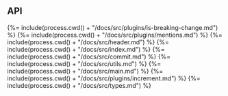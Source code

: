## API

<!-- docks-start -->

{%= include(process.cwd() + "/docs/src/plugins/is-breaking-change.md") %}
{%= include(process.cwd() + "/docs/src/plugins/mentions.md") %}
{%= include(process.cwd() + "/docs/src/header.md") %}
{%= include(process.cwd() + "/docs/src/index.md") %}
{%= include(process.cwd() + "/docs/src/commit.md") %}
{%= include(process.cwd() + "/docs/src/utils.md") %}
{%= include(process.cwd() + "/docs/src/main.md") %}
{%= include(process.cwd() + "/docs/src/plugins/increment.md") %}
{%= include(process.cwd() + "/docs/src/types.md") %}

<!-- docks-end -->
